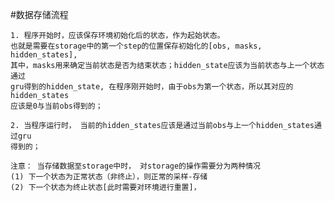 #数据存储流程

    1. 程序开始时，应该保存环境初始化后的状态，作为起始状态。
    也就是需要在storage中的第一个step的位置保存初始化的[obs, masks, hidden_states],
    其中，masks用来确定当前状态是否为结束状态；hidden_state应该为当前状态与上一个状态通过
    gru得到的hidden_state, 在程序刚开始时，由于obs为第一个状态，所以其对应的hidden_states
    应该是0与当前obs得到的；
    
    2. 当程序运行时， 当前的hidden_states应该是通过当前obs与上一个hidden_states通过gru
    得到的；
    
    注意： 当存储数据至storage中时， 对storage的操作需要分为两种情况
    (1) 下一个状态为正常状态（非终止），则正常的采样-存储
    (2) 下一个状态为终止状态[此时需要对环境进行重置]，